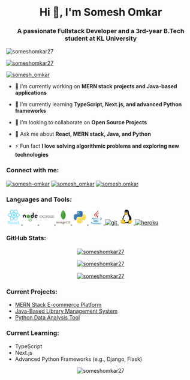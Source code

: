 <h1 align="center">Hi 👋, I'm Somesh Omkar</h1>
<h3 align="center">A passionate Fullstack Developer and a 3rd-year B.Tech student at KL University</h3>

<p align="left"> <img src="https://komarev.com/ghpvc/?username=someshomkar27&label=Profile%20views&color=0e75b6&style=flat" alt="someshomkar27" /> </p>

<p align="left"> <a href="https://github.com/ryo-ma/github-profile-trophy"><img src="https://github-profile-trophy.vercel.app/?username=someshomkar27&theme=onedark" alt="someshomkar27" /></a> </p>

<p align="left"> <a href="https://twitter.com/somesh_omkar" target="blank"><img src="https://img.shields.io/twitter/follow/somesh_omkar?logo=twitter&style=for-the-badge" alt="somesh_omkar" /></a> </p>

- 🔭 I’m currently working on **MERN stack projects and Java-based applications**

- 🌱 I’m currently learning **TypeScript, Next.js, and advanced Python frameworks**

- 👯 I’m looking to collaborate on **Open Source Projects**

- 💬 Ask me about **React, MERN stack, Java, and Python**

- ⚡ Fun fact **I love solving algorithmic problems and exploring new technologies**

<h3 align="left">Connect with me:</h3>
<p align="left">
<a href="https://linkedin.com/in/somesh-omkar" target="blank"><img align="center" src="https://cdn.jsdelivr.net/npm/simple-icons@3.0.1/icons/linkedin.svg" alt="somesh-omkar" height="30" width="40" /></a>
<a href="https://twitter.com/somesh_omkar" target="blank"><img align="center" src="https://cdn.jsdelivr.net/npm/simple-icons@3.0.1/icons/twitter.svg" alt="somesh_omkar" height="30" width="40" /></a>
<a href="https://instagram.com/somesh.omkar" target="blank"><img align="center" src="https://cdn.jsdelivr.net/npm/simple-icons@3.0.1/icons/instagram.svg" alt="somesh.omkar" height="30" width="40" /></a>
</p>

<h3 align="left">Languages and Tools:</h3>
<p align="left"> 
<a href="https://reactjs.org/" target="_blank" rel="noreferrer"> <img src="https://raw.githubusercontent.com/devicons/devicon/master/icons/react/react-original-wordmark.svg" alt="react" width="40" height="40"/> </a> 
<a href="https://nodejs.org" target="_blank" rel="noreferrer"> <img src="https://raw.githubusercontent.com/devicons/devicon/master/icons/nodejs/nodejs-original-wordmark.svg" alt="nodejs" width="40" height="40"/> </a> 
<a href="https://expressjs.com" target="_blank" rel="noreferrer"> <img src="https://raw.githubusercontent.com/devicons/devicon/master/icons/express/express-original-wordmark.svg" alt="express" width="40" height="40"/> </a> 
<a href="https://www.mongodb.com/" target="_blank" rel="noreferrer"> <img src="https://raw.githubusercontent.com/devicons/devicon/master/icons/mongodb/mongodb-original-wordmark.svg" alt="mongodb" width="40" height="40"/> </a> 
<a href="https://www.python.org" target="_blank" rel="noreferrer"> <img src="https://raw.githubusercontent.com/devicons/devicon/master/icons/python/python-original.svg" alt="python" width="40" height="40"/> </a> 
<a href="https://www.java.com" target="_blank" rel="noreferrer"> <img src="https://raw.githubusercontent.com/devicons/devicon/master/icons/java/java-original.svg" alt="java" width="40" height="40"/> </a> 
<a href="https://git-scm.com/" target="_blank" rel="noreferrer"> <img src="https://www.vectorlogo.zone/logos/git-scm/git-scm-icon.svg" alt="git" width="40" height="40"/> </a> 
<a href="https://www.linux.org/" target="_blank" rel="noreferrer"> <img src="https://raw.githubusercontent.com/devicons/devicon/master/icons/linux/linux-original.svg" alt="linux" width="40" height="40"/> </a> 
<a href="https://www.heroku.com/" target="_blank" rel="noreferrer"> <img src="https://www.vectorlogo.zone/logos/heroku/heroku-icon.svg" alt="heroku" width="40" height="40"/> </a> 
</p>

<h3 align="left">GitHub Stats:</h3>
<p align="center">
<a href="https://github.com/someshomkar27">
<img align="center" src="https://github-readme-stats.vercel.app/api?username=someshomkar27&show_icons=true&locale=en&theme=radical" alt="someshomkar27" />
</a>
</p>
<p align="center">
<a href="https://github.com/someshomkar27">
<img align="center" src="https://github-readme-streak-stats.herokuapp.com/?user=someshomkar27&theme=radical" alt="someshomkar27" />
</a>
</p>
<p align="center">
<a href="https://github.com/someshomkar27">
<img align="center" src="https://github-readme-stats.vercel.app/api/top-langs?username=someshomkar27&show_icons=true&locale=en&layout=compact&theme=radical" alt="someshomkar27" />
</a>
</p>

<h3 align="left">Current Projects:</h3>
<ul>
<li><a href="https://github.com/someshomkar27/project1">MERN Stack E-commerce Platform</a></li>
<li><a href="https://github.com/someshomkar27/project2">Java-Based Library Management System</a></li>
<li><a href="https://github.com/someshomkar27/project3">Python Data Analysis Tool</a></li>
</ul>

<h3 align="left">Current Learning:</h3>
<ul>
<li>TypeScript</li>
<li>Next.js</li>
<li>Advanced Python Frameworks (e.g., Django, Flask)</li>
</ul>

<p align="center">
<img src="https://github-readme-activity-graph.vercel.app/graph?username=someshomkar27&bg_color=0d1117&color=79ff97&line=79ff97&point=ffffff&area=true&hide_border=true" alt="someshomkar27" />
</p>
